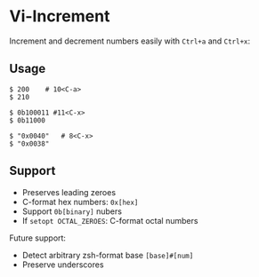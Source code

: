 # Vi-Increment

Increment and decrement numbers easily with `Ctrl+a` and `Ctrl+x`:

## Usage

```
$ 200    # 10<C-a>
$ 210
```
```
$ 0b100011 #11<C-x>
$ 0b11000
```
```
$ "0x0040"   # 8<C-x>
$ "0x0038"
```

## Support

- Preserves leading zeroes
- C-format hex numbers: `0x[hex]`
- Support `0b[binary]` nubers
- If `setopt OCTAL_ZEROES`: C-format octal numbers

Future support:

- Detect arbitrary zsh-format base `[base]#[num]`
- Preserve underscores
